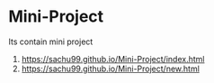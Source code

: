 # Mini-Project
Its contain mini project
1. https://sachu99.github.io/Mini-Project/index.html
2. https://sachu99.github.io/Mini-Project/new.html
